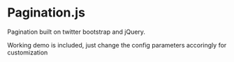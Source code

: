 Pagination.js
=============

Pagination built on twitter bootstrap and jQuery.

Working demo is included, just change the config parameters accoringly for customization
